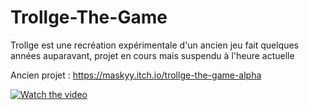 # Trollge-The-Game

Trollge est une recréation expérimentale d'un ancien jeu fait quelques années auparavant, 
projet en cours mais suspendu à l'heure actuelle

Ancien projet : https://maskyy.itch.io/trollge-the-game-alpha

[![Watch the video](https://img.youtube.com/vi/2b9JLYLBlZA/maxresdefault.jpg)](https://drive.google.com/file/d/1ycz5nbfN4Ite2F6cmphPMPeevW9FvcXh/view?usp=sharing)


